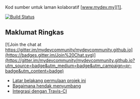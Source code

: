 Kod sumber untuk laman kolaboratif [www.mydev.my][1].

[![Build Status](https://travis-ci.org/mydevcommunity/mydev.png)](https://travis-ci.org/mydevcommunity/mydev)

## Maklumat Ringkas

[![Join the chat at https://gitter.im/mydevcommunity/mydevcommunity.github.io](https://badges.gitter.im/Join%20Chat.svg)](https://gitter.im/mydevcommunity/mydevcommunity.github.io?utm_source=badge&utm_medium=badge&utm_campaign=pr-badge&utm_content=badge)

* [Latar belakang permulaan projek ini][2]
* [Bagaimana hendak menyumbang][3]
* [Integrasi dengan Travis-CI][4]

[1]:http://www.mydev.my/
[2]:https://plus.google.com/115371258798208681274/posts/AriuBixckCX
[3]:https://plus.google.com/105721265741813048018/posts/TwdRGBimcvP
[4]:https://plus.google.com/115371258798208681274/posts/aa4RJRHXDNo
